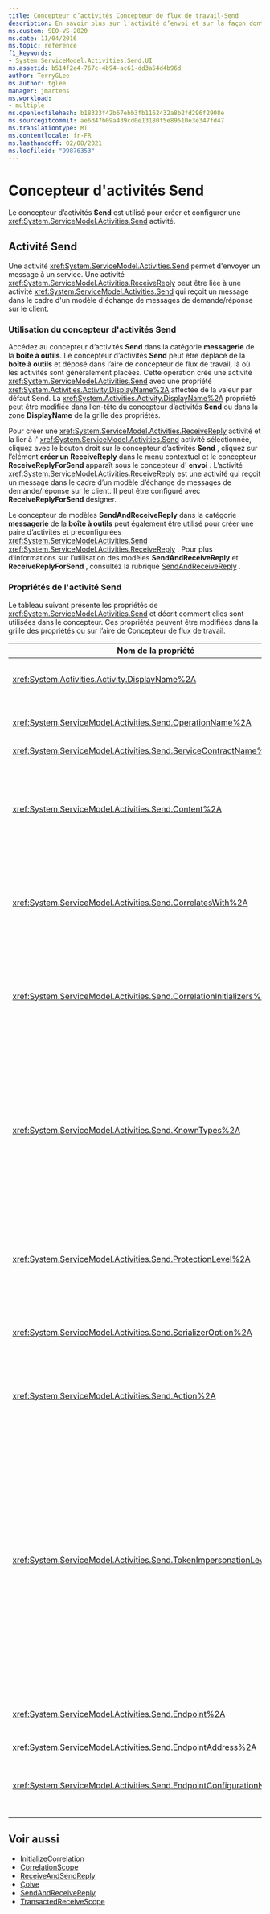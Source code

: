 ```yaml
---
title: Concepteur d’activités Concepteur de flux de travail-Send
description: En savoir plus sur l’activité d’envoi et sur la façon dont vous pouvez utiliser le concepteur d’activités Send pour créer et configurer une activité d’envoi.
ms.custom: SEO-VS-2020
ms.date: 11/04/2016
ms.topic: reference
f1_keywords:
- System.ServiceModel.Activities.Send.UI
ms.assetid: b514f2e4-767c-4b94-ac61-dd3a54d4b96d
author: TerryGLee
ms.author: tglee
manager: jmartens
ms.workload:
- multiple
ms.openlocfilehash: b18323f42b67ebb3fb1162432a8b2fd296f2908e
ms.sourcegitcommit: ae6d47b09a439cd0e13180f5e89510e3e347fd47
ms.translationtype: MT
ms.contentlocale: fr-FR
ms.lasthandoff: 02/08/2021
ms.locfileid: "99876353"
---
```

# <a name="send-activity-designer"></a>Concepteur d'activités Send

Le concepteur d’activités **Send** est utilisé pour créer et configurer une <xref:System.ServiceModel.Activities.Send> activité.

## <a name="the-send-activity"></a>Activité Send

 Une activité <xref:System.ServiceModel.Activities.Send> permet d'envoyer un message à un service. Une activité <xref:System.ServiceModel.Activities.ReceiveReply> peut être liée à une activité <xref:System.ServiceModel.Activities.Send> qui reçoit un message dans le cadre d'un modèle d'échange de messages de demande/réponse sur le client.

### <a name="using-the-send-activity-designer"></a>Utilisation du concepteur d'activités Send

Accédez au concepteur d’activités **Send** dans la catégorie **messagerie** de la **boîte à outils**. Le concepteur d’activités **Send** peut être déplacé de la **boîte à outils** et déposé dans l’aire de concepteur de flux de travail, là où les activités sont généralement placées. Cette opération crée une activité <xref:System.ServiceModel.Activities.Send> avec une propriété <xref:System.Activities.Activity.DisplayName%2A> affectée de la valeur par défaut Send. La <xref:System.Activities.Activity.DisplayName%2A> propriété peut être modifiée dans l’en-tête du concepteur d’activités **Send** ou dans la zone **DisplayName** de la grille des propriétés.

Pour créer une <xref:System.ServiceModel.Activities.ReceiveReply> activité et la lier à l' <xref:System.ServiceModel.Activities.Send> activité sélectionnée, cliquez avec le bouton droit sur le concepteur d’activités **Send** , cliquez sur l’élément **créer un ReceiveReply** dans le menu contextuel et le concepteur **ReceiveReplyForSend** apparaît sous le concepteur d' **envoi** . L’activité <xref:System.ServiceModel.Activities.ReceiveReply> est une activité qui reçoit un message dans le cadre d’un modèle d’échange de messages de demande/réponse sur le client. Il peut être configuré avec **ReceiveReplyForSend** designer.

Le concepteur de modèles **SendAndReceiveReply** dans la catégorie **messagerie** de la **boîte à outils** peut également être utilisé pour créer une paire d’activités et préconfigurées <xref:System.ServiceModel.Activities.Send> <xref:System.ServiceModel.Activities.ReceiveReply> . Pour plus d’informations sur l’utilisation des modèles **SendAndReceiveReply** et **ReceiveReplyForSend** , consultez la rubrique [SendAndReceiveReply](../workflow-designer/sendandreceivereply-template-designer.md) .

### <a name="the-send-activity-properties"></a>Propriétés de l'activité Send

Le tableau suivant présente les propriétés de <xref:System.ServiceModel.Activities.Send> et décrit comment elles sont utilisées dans le concepteur. Ces propriétés peuvent être modifiées dans la grille des propriétés ou sur l’aire de Concepteur de flux de travail.

| Nom de la propriété | Obligatoire | Utilisation |
|-|----------|-|
| <xref:System.Activities.Activity.DisplayName%2A> | False | Nom convivial de l'activité <xref:System.ServiceModel.Activities.Send>. La valeur par défaut est Send. Bien que la propriété <xref:System.Activities.Activity.DisplayName%2A> ne soit pas strictement obligatoire, il est recommandé d'en utiliser une. |
| <xref:System.ServiceModel.Activities.Send.OperationName%2A> | True | Nom de l'opération de service appelée par cette activité <xref:System.ServiceModel.Activities.Send>. Cette propriété est utilisée pour construire la valeur par défaut de la propriété d' **action** si la propriété d' **action** n’est pas définie explicitement. |
| <xref:System.ServiceModel.Activities.Send.ServiceContractName%2A> | True | Nom du contrat de service que le service à appeler implémente. |
| <xref:System.ServiceModel.Activities.Send.Content%2A> | False | Spécifie le contenu du message ou du paramètre à recevoir. Il peut s'agir d'une activité <xref:System.ServiceModel.Activities.ReceiveMessageContent> ou d'une activité <xref:System.ServiceModel.Activities.ReceiveParametersContent>. Modifiez cette propriété en sélectionnant le bouton de sélection en regard du champ **contenu** dans la grille des propriétés ou en cliquant sur le bouton **définir** en regard de l’étiquette **contenu** sur l’aire du concepteur d’activités **Receive** . Les deux affichent la boîte de dialogue **définition du contenu** . Pour plus d’informations sur l’utilisation de cette zone, consultez la rubrique de la boîte de [dialogue Définition du contenu](../workflow-designer/content-definition-dialog-box.md) . |
| <xref:System.ServiceModel.Activities.Send.CorrelatesWith%2A> | False | Spécifie l'objet <xref:System.ServiceModel.Activities.CorrelationHandle> utilisé pour router le message vers l'instance de workflow appropriée.<br /><br /> Cliquez sur le bouton de sélection en regard de la <xref:System.ServiceModel.Activities.Send.CorrelatesWith%2A> propriété dans la grille des propriétés pour ouvrir la boîte de dialogue **éditeur d’expressions** . Pour plus d’informations sur l’utilisation de cette boîte de dialogue, consultez la rubrique [Comment : utiliser l’éditeur d’expressions](../workflow-designer/how-to-use-the-expression-editor.md) . |
| <xref:System.ServiceModel.Activities.Send.CorrelationInitializers%2A> | False | Spécifie la collection d’objets <xref:System.ServiceModel.Activities.CorrelationInitializer> initialisant plusieurs objets <xref:System.ServiceModel.Activities.CorrelationHandle> qui configurent cette activité <xref:System.ServiceModel.Activities.Send> dans le workflow. Cliquez sur le bouton de sélection en regard de la <xref:System.ServiceModel.Activities.Send.CorrelationInitializers%2A> propriété dans la grille des propriétés pour ouvrir la boîte de dialogue **Ajouter des initialiseurs de corrélation** . Pour plus d’informations sur l’utilisation de cette zone, consultez la rubrique de la boîte de [dialogue Ajouter un CorrelationInitializers](../workflow-designer/add-correlationinitializers-dialog-box.md) . |
| <xref:System.ServiceModel.Activities.Send.KnownTypes%2A> | False | Collection de types connus pour l'opération de service que cette activité <xref:System.ServiceModel.Activities.Send> doit appeler. Cette propriété doit être utilisée conjointement à la propriété <xref:System.ServiceModel.Activities.Receive.SerializerOption%2A> affectée de la valeur <xref:System.Runtime.Serialization.DataContractSerializer>. Elle est ignorée si <xref:System.Xml.Serialization.XmlSerializer> est utilisé.<br /><br /> Sélectionnez le bouton de sélection en regard du champ **KnownTypes** dans la grille des propriétés pour afficher la boîte de dialogue de l' **éditeur de collections** de types qui vous permet d’ajouter des types pertinents.<br /><br /> Sélectionnez le bouton de sélection en regard du champ **KnownTypes** dans la grille des propriétés pour afficher la boîte de dialogue **éditeur de collections** de types qui vous permet d’ajouter des types pertinents. Pour plus d’informations sur l’utilisation de cette zone, consultez la rubrique de la boîte de [dialogue Éditeur de collections de types](../workflow-designer/type-collection-editor-dialog-box.md) . |
| <xref:System.ServiceModel.Activities.Send.ProtectionLevel%2A> | True | Spécifie l'objet <xref:System.Net.Security.ProtectionLevel> du message.<br /><br /> 1.  <xref:System.Net.Security.ProtectionLevel> signifie authentification uniquement.<br />2.  <xref:System.Net.Security.ProtectionLevel> signifie que les données sont signées pour aider à garantir l’intégrité des données transmises.<br />3.  <xref:System.Net.Security.ProtectionLevel> signifie chiffrer et signer des données pour garantir la confidentialité et l’intégrité des données transmises. |
| <xref:System.ServiceModel.Activities.Send.SerializerOption%2A> | True | Sérialiseur à utiliser pour l'opération de service que l'activité <xref:System.ServiceModel.Activities.Send> doit appeler. La valeur par défaut est <xref:System.Runtime.Serialization.DataContractSerializer>, qui sérialise et désérialise une instance d'un type dans un flux ou document XML utilisant un contrat de données fourni. |
| <xref:System.ServiceModel.Activities.Send.Action%2A> | False | Spécifie l'en-tête Action header du message. S’il n’est pas défini explicitement, sa valeur par défaut est : `https://tempuri.org/{service contract namespace}/{service contract name}/{operation name}` . En cas de spécification sur une activité <xref:System.ServiceModel.Activities.Send>, l'activité <xref:System.ServiceModel.Activities.Receive> qui reçoit le message doit avoir la même valeur pour que le message puisse être remis correctement. |
| <xref:System.ServiceModel.Activities.Send.TokenImpersonationLevel%2A> | | <xref:System.Security.Principal.TokenImpersonationLevel> autorisé pour le récepteur du message. Il définit les niveaux d’emprunt d’identité de sécurité, qui régissent le degré auquel un processus serveur peut agir pour le compte d’un processus client.<xref:System.Security.Principal.TokenImpersonationLevel>  indique qu'aucun niveau d'emprunt d'identité n'est assigné. <xref:System.Security.Principal.TokenImpersonationLevel> indique que le processus serveur ne peut pas obtenir d’informations d’identification sur le client et qu’il ne peut pas emprunter l’identité du client. <xref:System.Security.Principal.TokenImpersonationLevel> indique que le processus serveur peut obtenir des informations sur le client, telles que les identificateurs de sécurité et les privilèges, mais qu’il ne peut pas emprunter l’identité du client. Ce niveau est utile pour les serveurs qui exportent leurs propres objets, par exemple, les produits de base de données qui exportent des tables et des vues. À l'aide des informations de sécurité de client récupérées, le serveur peut prendre des décisions concernant la validation d'accès sans pouvoir utiliser d'autres services utilisant le contexte de sécurité du client. <xref:System.Security.Principal.TokenImpersonationLevel> indique que le processus serveur peut emprunter l’identité du contexte de sécurité du client sur son système local. Le serveur ne peut pas emprunter l'identité du client sur les systèmes distants. <xref:System.Security.Principal.TokenImpersonationLevel> indique que le processus serveur peut emprunter l’identité du contexte de sécurité du client sur les systèmes distants. |
| <xref:System.ServiceModel.Activities.Send.Endpoint%2A> | | <xref:System.ServiceModel.Endpoint> auquel l'activité <xref:System.ServiceModel.Activities.Send> envoie le message. Si cette propriété est définie <xref:System.ServiceModel.Activities.Send.EndpointConfigurationName%2A> , la propriété doit avoir la **valeur null**. |
| <xref:System.ServiceModel.Activities.Send.EndpointAddress%2A> | | <xref:System.ServiceModel.EndpointAddress> auquel le message est envoyé. |
| <xref:System.ServiceModel.Activities.Send.EndpointConfigurationName%2A> | | Nom de la configuration du point de terminaison. Cette propriété est définie lorsque vous configurez un point de terminaison dans un fichier de configuration. Cette propriété doit être définie sur le nom donné dans l' **\<endpoint>** élément de votre fichier de configuration. Si cette propriété est définie, la <xref:System.ServiceModel.Activities.Send.Endpoint%2A> propriété doit avoir la **valeur null**. |

## <a name="see-also"></a>Voir aussi

- [InitializeCorrelation](../workflow-designer/initializecorrelation-activity-designer.md)
- [CorrelationScope](../workflow-designer/correlationscope-activity-designer.md)
- [ReceiveAndSendReply](../workflow-designer/receiveandsendreply-template-designer.md)
- [Çoive](../workflow-designer/receive-activity-designer.md)
- [SendAndReceiveReply](../workflow-designer/sendandreceivereply-template-designer.md)
- [TransactedReceiveScope](../workflow-designer/transactedreceivescope-activity-designer.md)